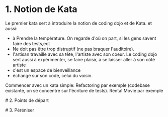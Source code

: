 
# 1. Notion de Kata
Le premier kata sert à introduire la notion de coding dojo et de Kata. et aussi:
- à Prendre la température. On regarde d'où on part, si les gens savent faire des tests,ect
- Ne doit pas être trop distruptif (ne pas braquer l'auditoire).
- l'artisan travaille avec sa tête, l'artiste avec son coeur. Le coding dojo sert aussi à expérimenter, se faire plaisir, à se laisser aller à son côté artiste
- c'est un espace de bienveillance
- échange sur son code, celui du voisin.

Commencer avec un kata simple: Refactoring par exemple (codebase existante, on se concentre sur l'écriture de tests).
Rental Movie par exemple

# 2. Points de départ

# 3. Péréniser
